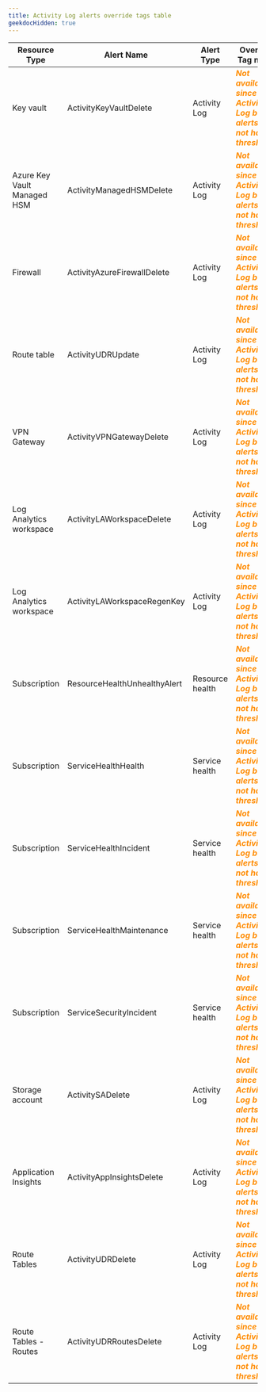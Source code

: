 ```yaml
---
title: Activity Log alerts override tags table
geekdocHidden: true
---
```


| Resource Type | Alert Name | Alert Type | Override Tag name | Tag value type | Example |
| ------------- | ---------- | ---------- | ----------------- | -------------- | ------- |
| Key vault | ActivityKeyVaultDelete | Activity Log | <span style="color:DarkOrange">***Not available since Activity Log based alerts do not have thresholds***</span> | <span style="color:DarkOrange">***Not applicable***</span> | <span style="color:DarkOrange">***N/A***</span> |
| Azure Key Vault Managed HSM | ActivityManagedHSMDelete | Activity Log | <span style="color:DarkOrange">***Not available since Activity Log based alerts do not have thresholds***</span> | <span style="color:DarkOrange">***Not applicable***</span> | <span style="color:DarkOrange">***N/A***</span> |
| Firewall | ActivityAzureFirewallDelete | Activity Log | <span style="color:DarkOrange">***Not available since Activity Log based alerts do not have thresholds***</span> | <span style="color:DarkOrange">***Not applicable***</span> | <span style="color:DarkOrange">***N/A***</span> |
| Route table | ActivityUDRUpdate | Activity Log | <span style="color:DarkOrange">***Not available since Activity Log based alerts do not have thresholds***</span> | <span style="color:DarkOrange">***Not applicable***</span> | <span style="color:DarkOrange">***N/A***</span> |
| VPN Gateway | ActivityVPNGatewayDelete | Activity Log | <span style="color:DarkOrange">***Not available since Activity Log based alerts do not have thresholds***</span> | <span style="color:DarkOrange">***Not applicable***</span> | <span style="color:DarkOrange">***N/A***</span> |
| Log Analytics workspace | ActivityLAWorkspaceDelete | Activity Log | <span style="color:DarkOrange">***Not available since Activity Log based alerts do not have thresholds***</span> | <span style="color:DarkOrange">***Not applicable***</span> | <span style="color:DarkOrange">***N/A***</span> |
| Log Analytics workspace | ActivityLAWorkspaceRegenKey | Activity Log | <span style="color:DarkOrange">***Not available since Activity Log based alerts do not have thresholds***</span> | <span style="color:DarkOrange">***Not applicable***</span> | <span style="color:DarkOrange">***N/A***</span> |
| Subscription | ResourceHealthUnhealthyAlert | Resource health | <span style="color:DarkOrange">***Not available since Activity Log based alerts do not have thresholds***</span> | <span style="color:DarkOrange">***Not applicable***</span> | <span style="color:DarkOrange">***N/A***</span> |
| Subscription | ServiceHealthHealth | Service health | <span style="color:DarkOrange">***Not available since Activity Log based alerts do not have thresholds***</span> | <span style="color:DarkOrange">***Not applicable***</span> | <span style="color:DarkOrange">***N/A***</span> |
| Subscription | ServiceHealthIncident | Service health | <span style="color:DarkOrange">***Not available since Activity Log based alerts do not have thresholds***</span> | <span style="color:DarkOrange">***Not applicable***</span> | <span style="color:DarkOrange">***N/A***</span> |
| Subscription | ServiceHealthMaintenance | Service health | <span style="color:DarkOrange">***Not available since Activity Log based alerts do not have thresholds***</span> | <span style="color:DarkOrange">***Not applicable***</span> | <span style="color:DarkOrange">***N/A***</span> |
| Subscription | ServiceSecurityIncident | Service health | <span style="color:DarkOrange">***Not available since Activity Log based alerts do not have thresholds***</span> | <span style="color:DarkOrange">***Not applicable***</span> | <span style="color:DarkOrange">***N/A***</span> |
| Storage account | ActivitySADelete | Activity Log | <span style="color:DarkOrange">***Not available since Activity Log based alerts do not have thresholds***</span> | <span style="color:DarkOrange">***Not applicable***</span> | <span style="color:DarkOrange">***N/A***</span> |
| Application Insights | ActivityAppInsightsDelete | Activity Log | <span style="color:DarkOrange">***Not available since Activity Log based alerts do not have thresholds***</span> | <span style="color:DarkOrange">***Not applicable***</span> | <span style="color:DarkOrange">***N/A***</span> |
| Route Tables | ActivityUDRDelete | Activity Log | <span style="color:DarkOrange">***Not available since Activity Log based alerts do not have thresholds***</span> | <span style="color:DarkOrange">***Not applicable***</span> | <span style="color:DarkOrange">***N/A***</span> |
| Route Tables - Routes | ActivityUDRRoutesDelete  | Activity Log | <span style="color:DarkOrange">***Not available since Activity Log based alerts do not have thresholds***</span> | <span style="color:DarkOrange">***Not applicable***</span> | <span style="color:DarkOrange">***N/A***</span> |

